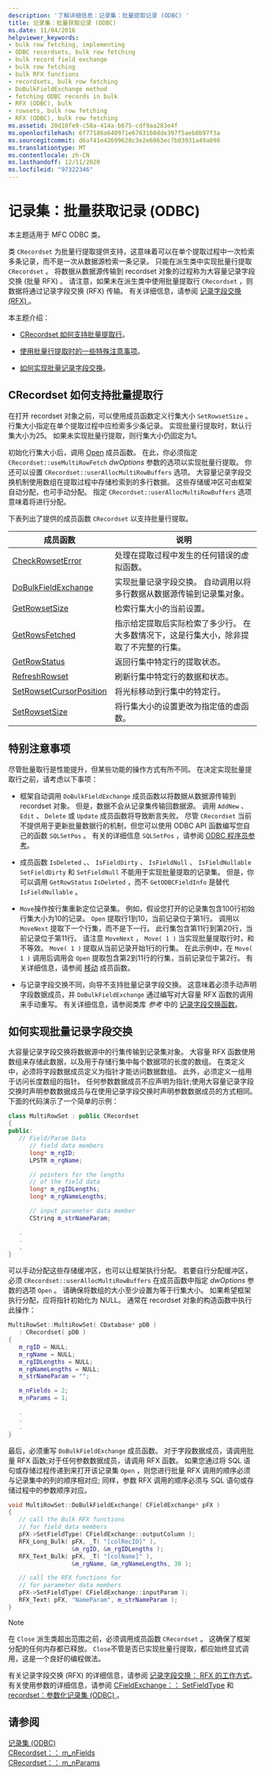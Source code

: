 ```yaml
---
description: '了解详细信息：记录集：批量提取记录 (ODBC) '
title: 记录集：批量获取记录 (ODBC)
ms.date: 11/04/2016
helpviewer_keywords:
- bulk row fetching, implementing
- ODBC recordsets, bulk row fetching
- bulk record field exchange
- bulk row fetching
- bulk RFX functions
- recordsets, bulk row fetching
- DoBulkFieldExchange method
- fetching ODBC records in bulk
- RFX (ODBC), bulk
- rowsets, bulk row fetching
- RFX (ODBC), bulk row fetching
ms.assetid: 20d10fe9-c58a-414a-b675-cdf9aa283e4f
ms.openlocfilehash: 6f77186a640971e6763160dde397f5aeb0b97f3a
ms.sourcegitcommit: d6af41e42699628c3e2e6063ec7b03931a49a098
ms.translationtype: MT
ms.contentlocale: zh-CN
ms.lasthandoff: 12/11/2020
ms.locfileid: "97322346"
---
```

# <a name="recordset-fetching-records-in-bulk-odbc"></a>记录集：批量获取记录 (ODBC)

本主题适用于 MFC ODBC 类。

类 `CRecordset` 为批量行提取提供支持，这意味着可以在单个提取过程中一次检索多条记录，而不是一次从数据源检索一条记录。 只能在派生类中实现批量行提取 `CRecordset` 。 将数据从数据源传输到 recordset 对象的过程称为大容量记录字段交换 (批量 RFX) 。 请注意，如果未在派生类中使用批量提取行 `CRecordset` ，则数据将通过记录字段交换 (RFX) 传输。 有关详细信息，请参阅 [记录字段交换 (RFX) ](../../data/odbc/record-field-exchange-rfx.md)。

本主题介绍：

- [CRecordset 如何支持批量提取行](#_core_how_crecordset_supports_bulk_row_fetching)。

- [使用批量行提取时的一些特殊注意事项](#_core_special_considerations)。

- [如何实现批量记录字段交换](#_core_how_to_implement_bulk_record_field_exchange)。

## <a name="how-crecordset-supports-bulk-row-fetching"></a><a name="_core_how_crecordset_supports_bulk_row_fetching"></a> CRecordset 如何支持批量提取行

在打开 recordset 对象之前，可以使用成员函数定义行集大小 `SetRowsetSize` 。 行集大小指定在单个提取过程中应检索多少条记录。 实现批量行提取时，默认行集大小为25。 如果未实现批量行提取，则行集大小仍固定为1。

初始化行集大小后，调用 [Open](../../mfc/reference/crecordset-class.md#open) 成员函数。 在此，你必须指定 `CRecordset::useMultiRowFetch` *dwOptions* 参数的选项以实现批量行提取。 你还可以设置 `CRecordset::userAllocMultiRowBuffers` 选项。 大容量记录字段交换机制使用数组在提取过程中存储检索到的多行数据。 这些存储缓冲区可由框架自动分配，也可手动分配。 指定 `CRecordset::userAllocMultiRowBuffers` 选项意味着将进行分配。

下表列出了提供的成员函数 `CRecordset` 以支持批量行提取。

|成员函数|说明|
|---------------------|-----------------|
|[CheckRowsetError](../../mfc/reference/crecordset-class.md#checkrowseterror)|处理在提取过程中发生的任何错误的虚拟函数。|
|[DoBulkFieldExchange](../../mfc/reference/crecordset-class.md#dobulkfieldexchange)|实现批量记录字段交换。 自动调用以将多行数据从数据源传输到记录集对象。|
|[GetRowsetSize](../../mfc/reference/crecordset-class.md#getrowsetsize)|检索行集大小的当前设置。|
|[GetRowsFetched](../../mfc/reference/crecordset-class.md#getrowsfetched)|指示给定提取后实际检索了多少行。 在大多数情况下，这是行集大小，除非提取了不完整的行集。|
|[GetRowStatus](../../mfc/reference/crecordset-class.md#getrowstatus)|返回行集中特定行的提取状态。|
|[RefreshRowset](../../mfc/reference/crecordset-class.md#refreshrowset)|刷新行集中特定行的数据和状态。|
|[SetRowsetCursorPosition](../../mfc/reference/crecordset-class.md#setrowsetcursorposition)|将光标移动到行集中的特定行。|
|[SetRowsetSize](../../mfc/reference/crecordset-class.md#setrowsetsize)|将行集大小的设置更改为指定值的虚函数。|

## <a name="special-considerations"></a><a name="_core_special_considerations"></a> 特别注意事项

尽管批量取行是性能提升，但某些功能的操作方式有所不同。 在决定实现批量提取行之前，请考虑以下事项：

- 框架自动调用 `DoBulkFieldExchange` 成员函数以将数据从数据源传输到 recordset 对象。 但是，数据不会从记录集传输回数据源。 调用 `AddNew` 、 `Edit` 、 `Delete` 或 `Update` 成员函数将导致断言失败。 尽管 `CRecordset` 当前不提供用于更新批量数据行的机制，但您可以使用 ODBC API 函数编写您自己的函数 `SQLSetPos` 。 有关的详细信息 `SQLSetPos` ，请参阅 [ODBC 程序员参考](/sql/odbc/reference/odbc-programmer-s-reference)。

- 成员函数 `IsDeleted` 、、 `IsFieldDirty` 、 `IsFieldNull` 、 `IsFieldNullable` `SetFieldDirty` 和 `SetFieldNull` 不能用于实现批量提取的记录集。 但是，你可以调用 `GetRowStatus` `IsDeleted` ，而不 `GetODBCFieldInfo` 是替代 `IsFieldNullable` 。

- `Move`操作按行集重新定位记录集。 例如，假设您打开的记录集包含100行初始行集大小为10的记录。 `Open` 提取行1到10，当前记录位于第1行。 调用以 `MoveNext` 提取下一个行集，而不是下一行。 此行集包含第11行到第20行，当前记录位于第11行。 请注意 `MoveNext` ， `Move( 1 )` 当实现批量提取行时，和不等效。 `Move( 1 )` 提取从当前记录开始1行的行集。 在此示例中，在 `Move( 1 )` 调用后调用会 `Open` 提取包含第2到11行的行集，当前记录位于第2行。 有关详细信息，请参阅 [移动](../../mfc/reference/crecordset-class.md#move) 成员函数。

- 与记录字段交换不同，向导不支持批量记录字段交换。 这意味着必须手动声明字段数据成员，并 `DoBulkFieldExchange` 通过编写对大容量 RFX 函数的调用来手动重写。 有关详细信息，请参阅类库 *参考* 中的 [记录字段交换函数](../../mfc/reference/record-field-exchange-functions.md)。

## <a name="how-to-implement-bulk-record-field-exchange"></a><a name="_core_how_to_implement_bulk_record_field_exchange"></a> 如何实现批量记录字段交换

大容量记录字段交换将数据源中的行集传输到记录集对象。 大容量 RFX 函数使用数组来存储此数据，以及用于存储行集中每个数据项的长度的数组。 在类定义中，必须将字段数据成员定义为指针才能访问数据数组。 此外，必须定义一组用于访问长度数组的指针。 任何参数数据成员不应声明为指针;使用大容量记录字段交换时声明参数数据成员与在使用记录字段交换时声明参数数据成员的方式相同。 下面的代码演示了一个简单的示例：

```cpp
class MultiRowSet : public CRecordset
{
public:
   // Field/Param Data
      // field data members
      long* m_rgID;
      LPSTR m_rgName;

      // pointers for the lengths
      // of the field data
      long* m_rgIDLengths;
      long* m_rgNameLengths;

      // input parameter data member
      CString m_strNameParam;

   .
   .
   .
}
```

可以手动分配这些存储缓冲区，也可以让框架执行分配。 若要自行分配缓冲区，必须 `CRecordset::userAllocMultiRowBuffers` 在成员函数中指定 *dwOptions* 参数的选项 `Open` 。 请确保将数组的大小至少设置为等于行集大小。 如果希望框架执行分配，应将指针初始化为 NULL。 通常在 recordset 对象的构造函数中执行此操作：

```cpp
MultiRowSet::MultiRowSet( CDatabase* pDB )
   : CRecordset( pDB )
{
   m_rgID = NULL;
   m_rgName = NULL;
   m_rgIDLengths = NULL;
   m_rgNameLengths = NULL;
   m_strNameParam = "";

   m_nFields = 2;
   m_nParams = 1;

   .
   .
   .
}
```

最后，必须重写 `DoBulkFieldExchange` 成员函数。 对于字段数据成员，请调用批量 RFX 函数;对于任何参数数据成员，请调用 RFX 函数。 如果您通过将 SQL 语句或存储过程传递到来打开该记录集 `Open` ，则您进行批量 RFX 调用的顺序必须与记录集中的列的顺序相对应; 同样，参数 RFX 调用的顺序必须与 SQL 语句或存储过程中的参数顺序对应。

```cpp
void MultiRowSet::DoBulkFieldExchange( CFieldExchange* pFX )
{
   // call the Bulk RFX functions
   // for field data members
   pFX->SetFieldType( CFieldExchange::outputColumn );
   RFX_Long_Bulk( pFX, _T( "[colRecID]" ),
                  &m_rgID, &m_rgIDLengths );
   RFX_Text_Bulk( pFX, _T( "[colName]" ),
                  &m_rgName, &m_rgNameLengths, 30 );

   // call the RFX functions for
   // for parameter data members
   pFX->SetFieldType( CFieldExchange::inputParam );
   RFX_Text( pFX, "NameParam", m_strNameParam );
}
```

> [!NOTE]
> 在 `Close` 派生类超出范围之前，必须调用成员函数 `CRecordset` 。 这确保了框架分配的任何内存都已释放。 `Close`不管是否已实现批量行提取，都应始终显式调用，这是一个良好的编程做法。

有关记录字段交换 (RFX) 的详细信息，请参阅 [记录字段交换： RFX 的工作方式](../../data/odbc/record-field-exchange-how-rfx-works.md)。 有关使用参数的详细信息，请参阅 [CFieldExchange：： SetFieldType](../../mfc/reference/cfieldexchange-class.md#setfieldtype) 和 [recordset：参数化记录集 (ODBC) ](../../data/odbc/recordset-parameterizing-a-recordset-odbc.md)。

## <a name="see-also"></a>请参阅

[记录集 (ODBC)](../../data/odbc/recordset-odbc.md)<br/>
[CRecordset：： m_nFields](../../mfc/reference/crecordset-class.md#m_nfields)<br/>
[CRecordset：： m_nParams](../../mfc/reference/crecordset-class.md#m_nparams)
